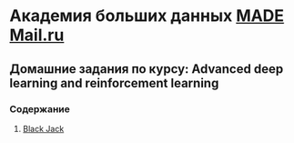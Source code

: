 # Академия больших данных [MADE Mail.ru](https://data.mail.ru/)

## Домашние задания по курсу: Advanced deep learning and reinforcement learning

### Содержание

1. [Black Jack](HW1)
